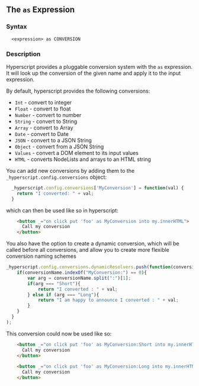 
## The `as` Expression

### Syntax

```ebnf
  <expression> as CONVERSION
```

### Description

Hyperscript provides a pluggable conversion system with the `as` expression.  It will look up the conversion of the given name and apply it to the input expression.

By default, hyperscript provides the following conversions:

* `Int` - convert to integer
* `Float` - convert to float
* `Number` - convert to number
* `String` - convert to String
* `Array` - convert to Array
* `Date` - convert to Date
* `JSON` - convert to a JSON String
* `Object` - convert from a JSON String
* `Values` - convert a DOM element to its input values
* `HTML` - converts NodeLists and arrays to an HTML string

You can add new conversions by adding them to the `_hyperscript.config.conversions` object:

```js
  _hyperscript.config.conversions['MyConversion'] = function(val) {
    return "I converted: " + val;
  }
```

which can then be used like so in hyperscript:

```html
    <button _="on click put 'foo' as MyConversion into my.innerHTML">
      Call my conversion
    </button>    
```

You also have the option to create a dynamic conversion, which will be called
before all conversions, and allow you to create more flexible conversion naming schemes

```js
_hyperscript.config.conversions.dynamicResolvers.push(function(conversionName, val) {
    if(conversionName.indexOf("MyConversion:") == 0){
        var arg = conversionName.split(":")[1];
        if(arg === "Short"){
            return "I converted : " + val;
        } else if (arg === "Long"){
            return "I am happy to announce I converted : " + val;        
        }
    }
  }
);
```

This conversion could now be used like so:

```html
    <button _="on click put 'foo' as MyConversion:Short into my.innerHTML">
      Call my conversion
    </button>
    
    <button _="on click put 'foo' as MyConversion:Long into my.innerHTML">
      Call my conversion
    </button>    
```
